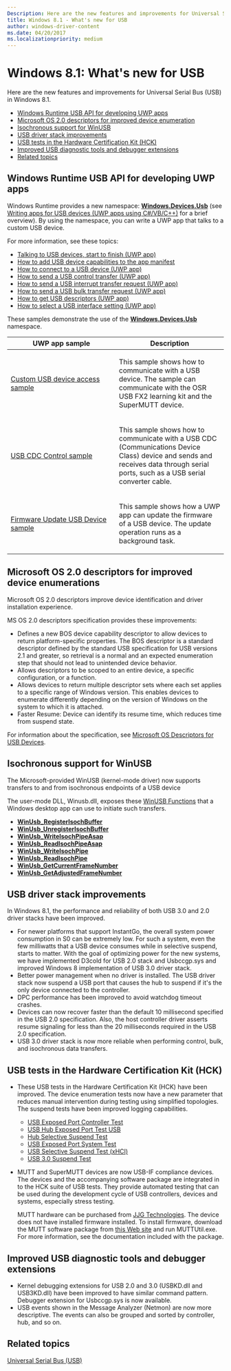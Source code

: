 ```yaml
---
Description: Here are the new features and improvements for Universal Serial Bus (USB) in Windows 8.1.
title: Windows 8.1 - What's new for USB
author: windows-driver-content
ms.date: 04/20/2017
ms.localizationpriority: medium
---
```


# Windows 8.1: What's new for USB


Here are the new features and improvements for Universal Serial Bus (USB) in Windows 8.1.

-   [Windows Runtime USB API for developing UWP apps](#usb-sdk)
-   [Microsoft OS 2.0 descriptors for improved device enumeration](#microsoft-os-2-0-descriptors-for-improved-device-enumeration)
-   [Isochronous support for WinUSB](#usb-wdk)
-   [USB driver stack improvements](#usb-driver-stack-improvements)
-   [USB tests in the Hardware Certification Kit (HCK)](#usb-tests-in-the-hardware-certification-kit-hck)
-   [Improved USB diagnostic tools and debugger extensions](#improved-usb-diagnostic-tools-and-debugger-extensions-)
-   [Related topics](#related-topics)

## Windows Runtime USB API for developing UWP apps


Windows Runtime provides a new namespace: [**Windows.Devices.Usb**](https://msdn.microsoft.com/library/windows/apps/dn278466) (see [Writing apps for USB devices (UWP apps using C#/VB/C++)](https://msdn.microsoft.com/library/windows/apps/xaml/dn263144) for a brief overview). By using the namespace, you can write a UWP app that talks to a custom USB device.

For more information, see these topics:

-   [Talking to USB devices, start to finish (UWP app)](talking-to-usb-devices-start-to-finish.md)
-   [How to add USB device capabilities to the app manifest](updating-the-app-manifest-with-usb-device-capabilities.md)
-   [How to connect to a USB device (UWP app)](how-to-connect-to-a-usb-device--uwp-app-.md)
-   [How to send a USB control transfer (UWP app)](how-to-send-a-usb-control-transfer--uwp-app-.md)
-   [How to send a USB interrupt transfer request (UWP app)](how-to-send-a-usb-interrupt-transfer--uwp-app-.md)
-   [How to send a USB bulk transfer request (UWP app)](how-to-send-a-usb-bulk-transfer--uwp-app-.md)
-   [How to get USB descriptors (UWP app)](how-to-get-usb-descriptors--uwp-app-.md)
-   [How to select a USB interface setting (UWP app)](how-to-select-a-usb-interface-setting--uwp-app-.md)

These samples demonstrate the use of the [**Windows.Devices.Usb**](https://msdn.microsoft.com/library/windows/apps/dn278466) namespace.

<table>
<colgroup>
<col width="50%" />
<col width="50%" />
</colgroup>
<thead>
<tr class="header">
<th>UWP app sample</th>
<th>Description</th>
</tr>
</thead>
<tbody>
<tr class="odd">
<td><p><a href="" id="custom-usb-device-access-sample"></a><a href="http://go.microsoft.com/fwlink/p/?linkid=309716" data-raw-source="[Custom USB device access sample](http://go.microsoft.com/fwlink/p/?linkid=309716)">Custom USB device access sample</a></p></td>
<td><p>This sample shows how to communicate with a USB device. The sample can communicate with the OSR USB FX2 learning kit and the SuperMUTT device.</p></td>
</tr>
<tr class="even">
<td><p><a href="" id="usb-cdc-control-sample"></a><a href="http://go.microsoft.com/fwlink/p/?linkid=309716" data-raw-source="[USB CDC Control sample](http://go.microsoft.com/fwlink/p/?linkid=309716)">USB CDC Control sample</a></p></td>
<td><p>This sample shows how to communicate with a USB CDC (Communications Device Class) device and sends and receives data through serial ports, such as a USB serial converter cable.</p></td>
</tr>
<tr class="odd">
<td><p><a href="" id="firmware-update-usb-device-sample"></a><a href="http://go.microsoft.com/fwlink/p/?linkid=309716" data-raw-source="[Firmware Update USB Device sample](http://go.microsoft.com/fwlink/p/?linkid=309716)">Firmware Update USB Device sample</a></p></td>
<td><p>This sample shows how a UWP app can update the firmware of a USB device. The update operation runs as a background task.</p></td>
</tr>
</tbody>
</table>

## Microsoft OS 2.0 descriptors for improved device enumerations 
 
Microsoft OS 2.0 descriptors improve device identification and driver installation experience.

MS OS 2.0 descriptors specification provides these improvements:

-   Defines a new BOS device capability descriptor to allow devices to return platform-specific properties. The BOS descriptor is a standard descriptor defined by the standard USB specification for USB versions 2.1 and greater, so retrieval is a normal and an expected enumeration step that should not lead to unintended device behavior.
-   Allows descriptors to be scoped to an entire device, a specific configuration, or a function.
-   Allows devices to return multiple descriptor sets where each set applies to a specific range of Windows version. This enables devices to enumerate differently depending on the version of Windows on the system to which it is attached.
-   Faster Resume: Device can identify its resume time, which reduces time from suspend state.

For information about the specification, see [Microsoft OS Descriptors for USB Devices](microsoft-defined-usb-descriptors.md).

## Isochronous support for WinUSB


The Microsoft-provided WinUSB (kernel-mode driver) now supports transfers to and from isochronous endpoints of a USB device

The user-mode DLL, Winusb.dll, exposes these [WinUSB Functions](https://msdn.microsoft.com/library/windows/hardware/ff540046#winusb) that a Windows desktop app can use to initiate such transfers.

-   [**WinUsb\_RegisterIsochBuffer**](https://msdn.microsoft.com/library/windows/hardware/dn265566)
-   [**WinUsb\_UnregisterIsochBuffer**](https://msdn.microsoft.com/library/windows/hardware/dn265567)
-   [**WinUsb\_WriteIsochPipeAsap**](https://msdn.microsoft.com/library/windows/hardware/dn265569)
-   [**WinUsb\_ReadIsochPipeAsap**](https://msdn.microsoft.com/library/windows/hardware/dn265565)
-   [**WinUsb\_WriteIsochPipe**](https://msdn.microsoft.com/library/windows/hardware/dn265568)
-   [**WinUsb\_ReadIsochPipe**](https://msdn.microsoft.com/library/windows/hardware/dn265564)
-   [**WinUsb\_GetCurrentFrameNumber**](https://msdn.microsoft.com/library/windows/hardware/dn265549)
-   [**WinUsb\_GetAdjustedFrameNumber**](https://msdn.microsoft.com/library/windows/hardware/dn265548)

## USB driver stack improvements


In Windows 8.1, the performance and reliability of both USB 3.0 and 2.0 driver stacks have been improved.

-   For newer platforms that support InstantGo, the overall system power consumption in S0 can be extremely low. For such a system, even the few milliwatts that a USB device consumes while in selective suspend, starts to matter. With the goal of optimizing power for the new systems, we have implemented D3cold for USB 2.0 stack and Usbccgp.sys and improved Windows 8 implementation of USB 3.0 driver stack.
-   Better power management when no driver is installed. The USB driver stack now suspend a USB port that causes the hub to suspend if it's the only device connected to the controller.
-   DPC performance has been improved to avoid watchdog timeout crashes.
-   Devices can now recover faster than the default 10 millisecond specified in the USB 2.0 specification. Also, the host controller driver asserts resume signaling for less than the 20 milliseconds required in the USB 2.0 specification.
-   USB 3.0 driver stack is now more reliable when performing control, bulk, and isochronous data transfers.

## USB tests in the Hardware Certification Kit (HCK)

-   These USB tests in the Hardware Certification Kit (HCK) have been improved. The device enumeration tests now have a new parameter that reduces manual intervention during testing using simplified topologies. The suspend tests have been improved logging capabilities.

    -   [USB Exposed Port Controller Test](https://msdn.microsoft.com/library/windows/hardware/hh998021.aspx)
    -   [USB Hub Exposed Port Test USB](https://msdn.microsoft.com/library/windows/hardware/jj123960.aspx)
    -   [Hub Selective Suspend Test](https://msdn.microsoft.com/library/windows/hardware/jj124844.aspx)
    -   [USB Exposed Port System Test](https://msdn.microsoft.com/library/windows/hardware/jj123655.aspx)
    -   [USB Selective Suspend Test (xHCI)](https://msdn.microsoft.com/library/windows/hardware/jj124491.aspx)
    -   [USB 3.0 Suspend Test](https://msdn.microsoft.com/library/windows/hardware/jj125210.aspx)
-   MUTT and SuperMUTT devices are now USB-IF compliance devices. The devices and the accompanying software package are integrated in to the HCK suite of USB tests. They provide automated testing that can be used during the development cycle of USB controllers, devices and systems, especially stress testing.

    MUTT hardware can be purchased from [JJG Technologies](http://jjgtechnologies.com/mutt.md). The device does not have installed firmware installed. To install firmware, download the MUTT software package from [this Web site](https://msdn.microsoft.com/windows/hardware/jj590752) and run MUTTUtil.exe. For more information, see the documentation included with the package.

## Improved USB diagnostic tools and debugger extensions


-   Kernel debugging extensions for USB 2.0 and 3.0 (USBKD.dll and USB3KD.dll) have been improved to have similar command pattern. Debugger extension for Usbccgp.sys is now available.
-   USB events shown in the Message Analyzer (Netmon) are now more descriptive. The events can also be grouped and sorted by controller, hub, and so on.

## Related topics
[Universal Serial Bus (USB)](https://msdn.microsoft.com/library/windows/hardware/ff538930)  



